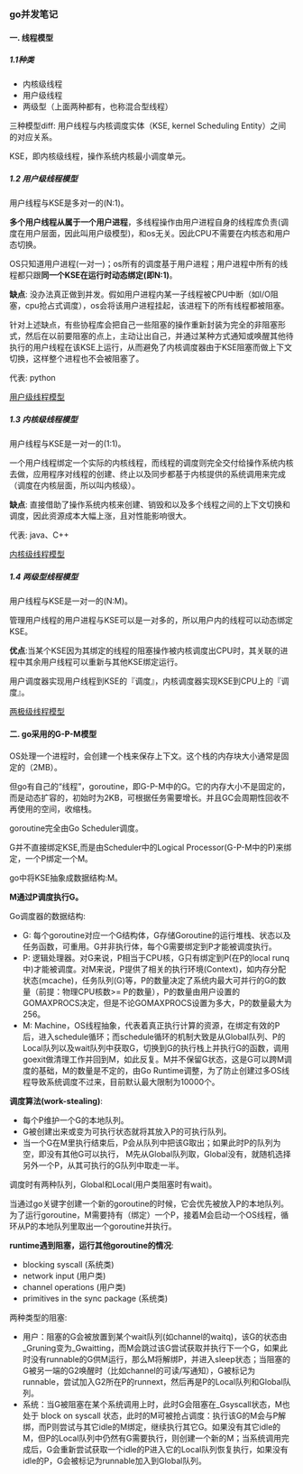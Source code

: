 ### go并发笔记

#### 一. 线程模型

##### 1.1种类

- 内核级线程
- 用户级线程
- 两级型（上面两种都有，也称混合型线程）

 三种模型diff: 用户线程与内核调度实体（KSE, kernel Scheduling Entity）之间的对应关系。

 KSE，即内核级线程，操作系统内核最小调度单元。
 
 ##### 1.2 用户级线程模型
 
 用户线程与KSE是多对一的(N:1)。
 
 **多个用户线程从属于一个用户进程**，多线程操作由用户进程自身的线程库负责(调度在用户层面，因此叫用户级模型)，和os无关。因此CPU不需要在内核态和用户态切换。
 
 OS只知道用户进程(一对一)；os所有的调度基于用户进程；用户进程中所有的线程都只跟**同一个KSE在运行时动态绑定(即N:1)**。
 
 **缺点**: 没办法真正做到并发。假如用户进程内某一子线程被CPU中断（如I/O阻塞，cpu抢占式调度），os会将该用户进程挂起，该进程下的所有线程都被阻塞。
 
 针对上述缺点，有些协程库会把自己一些阻塞的操作重新封装为完全的非阻塞形式，然后在以前要阻塞的点上，主动让出自己，并通过某种方式通知或唤醒其他待执行的用户线程在该KSE上运行，从而避免了内核调度器由于KSE阻塞而做上下文切换，这样整个进程也不会被阻塞了。
 
代表: python

[用户级线程模型](./img/1.png)

##### 1.3 内核级线程模型

用户线程与KSE是一对一的(1:1)。

一个用户线程绑定一个实际的内核线程，而线程的调度则完全交付给操作系统内核去做，应用程序对线程的创建、终止以及同步都基于内核提供的系统调用来完成（调度在内核层面，所以叫内核级）。

**缺点**: 直接借助了操作系统内核来创建、销毁和以及多个线程之间的上下文切换和调度，因此资源成本大幅上涨，且对性能影响很大。

代表: java、C++

[内核级线程模型](./img/2.png)

##### 1.4 两级型线程模型

用户线程与KSE是一对一的(N:M)。

管理用户线程的用户进程与KSE可以是一对多的，所以用户内的线程可以动态绑定KSE。

**优点**:当某个KSE因为其绑定的线程的阻塞操作被内核调度出CPU时，其关联的进程中其余用户线程可以重新与其他KSE绑定运行。

用户调度器实现用户线程到KSE的『调度』，内核调度器实现KSE到CPU上的『调度』。

[两极级线程模型](./img/3.png)

#### 二. go采用的G-P-M模型

OS处理一个进程时，会创建一个栈来保存上下文。这个栈的内存块大小通常是固定的（2MB）。

但go有自己的“线程”，goroutine，即G-P-M中的G。它的内存大小不是固定的，而是动态扩容的，初始时为2KB，可根据任务需要增长。并且GC会周期性回收不再使用的空间，收缩栈。

goroutine完全由Go Scheduler调度。

G并不直接绑定KSE,而是由Scheduler中的Logical Processor(G-P-M中的P)来绑定，一个P绑定一个M。

go中将KSE抽象成数据结构:M。

**M通过P调度执行G。**

Go调度器的数据结构:

- G: 每个goroutine对应一个G结构体，G存储Goroutine的运行堆栈、状态以及任务函数，可重用。G并非执行体，每个G需要绑定到P才能被调度执行。
- P: 逻辑处理器。对G来说，P相当于CPU核，G只有绑定到P(在P的local 
 runq中)才能被调度。对M来说，P提供了相关的执行环境(Context)，如内存分配状态(mcache)，任务队列(G)等，P的数量决定了系统内最大可并行的G的数量（前提：物理CPU核数>= P的数量），P的数量由用户设置的GOMAXPROCS决定，但是不论GOMAXPROCS设置为多大，P的数量最大为256。
- M: Machine，OS线程抽象，代表着真正执行计算的资源，在绑定有效的P后，进入schedule循环；而schedule循环的机制大致是从Global队列、P的Local队列以及wait队列中获取G，切换到G的执行栈上并执行G的函数，调用goexit做清理工作并回到M，如此反复。M并不保留G状态，这是G可以跨M调度的基础，M的数量是不定的，由Go Runtime调整，为了防止创建过多OS线程导致系统调度不过来，目前默认最大限制为10000个。

**调度算法(work-stealing)**:

- 每个P维护一个G的本地队列。
- G被创建出来或变为可执行状态就将其放入P的可执行队列。
- 当一个G在M里执行结束后，P会从队列中把该G取出；如果此时P的队列为空，即没有其他G可以执行， M先从Global队列取，Global没有，就随机选择另外一个P，从其可执行的G队列中取走一半。

调度时有两种队列，Global和Local(用户类阻塞时有wait)。

当通过go关键字创建一个新的goroutine的时候，它会优先被放入P的本地队列。为了运行goroutine，M需要持有（绑定）一个P，接着M会启动一个OS线程，循环从P的本地队列里取出一个goroutine并执行。

**runtime遇到阻塞，运行其他goroutine的情况**:

- blocking syscall (系统类)
- network input   (用户类)
- channel operations   (用户类)
- primitives in the sync package (系统类)

两种类型的阻塞:

- 用户：阻塞的G会被放置到某个wait队列(如channel的waitq)，该G的状态由_Gruning变为_Gwaitting，而M会跳过该G尝试获取并执行下一个G，如果此时没有runnable的G供M运行，那么M将解绑P，并进入sleep状态；当阻塞的G被另一端的G2唤醒时（比如channel的可读/写通知），G被标记为runnable，尝试加入G2所在P的runnext，然后再是P的Local队列和Global队列。
- 系统：当G被阻塞在某个系统调用上时，此时G会阻塞在_Gsyscall状态，M也处于 block on syscall 状态，此时的M可被抢占调度：执行该G的M会与P解绑，而P则尝试与其它idle的M绑定，继续执行其它G。如果没有其它idle的M，但P的Local队列中仍然有G需要执行，则创建一个新的M；当系统调用完成后，G会重新尝试获取一个idle的P进入它的Local队列恢复执行，如果没有idle的P，G会被标记为runnable加入到Global队列。







